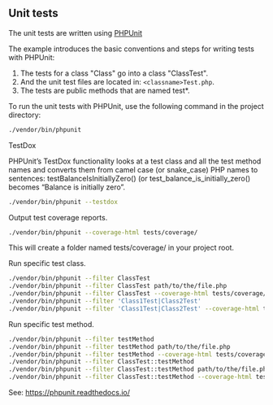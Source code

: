 Unit tests
----------

The unit tests are written using [PHPUnit](https://phpunit.de/)

The example introduces the basic conventions and steps for writing tests with PHPUnit:

   1. The tests for a class "Class" go into a class "ClassTest".
   2. And the unit test files are located in: `<classname>Test.php`.
   3. The tests are public methods that are named test*.

To run the unit tests with PHPUnit, use the following command in the project directory:

```bash
./vendor/bin/phpunit
```

TestDox

PHPUnit’s TestDox functionality looks at a test class and all the test method names and 
converts them from camel case (or snake_case) PHP names to sentences: testBalanceIsInitiallyZero() 
(or test_balance_is_initially_zero() becomes “Balance is initially zero”.

```bash
./vendor/bin/phpunit --testdox
```

Output test coverage reports.

```bash
./vendor/bin/phpunit --coverage-html tests/coverage/
```

This will create a folder named tests/coverage/ in your project root.

Run specific test class.

```bash
./vendor/bin/phpunit --filter ClassTest
./vendor/bin/phpunit --filter ClassTest path/to/the/file.php
./vendor/bin/phpunit --filter ClassTest --coverage-html tests/coverage/
./vendor/bin/phpunit --filter 'Class1Test|Class2Test'
./vendor/bin/phpunit --filter 'Class1Test|Class2Test' --coverage-html tests/coverage/
```

Run specific test method.

```bash
./vendor/bin/phpunit --filter testMethod
./vendor/bin/phpunit --filter testMethod path/to/the/file.php
./vendor/bin/phpunit --filter testMethod --coverage-html tests/coverage/
./vendor/bin/phpunit --filter ClassTest::testMethod
./vendor/bin/phpunit --filter ClassTest::testMethod path/to/the/file.php
./vendor/bin/phpunit --filter ClassTest::testMethod --coverage-html tests/coverage/
```

See: https://phpunit.readthedocs.io/
